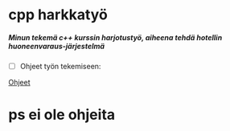 # cpp harkkatyö


##### Minun tekemä c++ kurssin harjotustyö, aiheena tehdä hotellin huoneenvaraus-järjestelmä


- [ ]  Ohjeet työn tekemiseen:

[Ohjeet](https://dummmy1.github.io/)

# ps ei ole ohjeita
